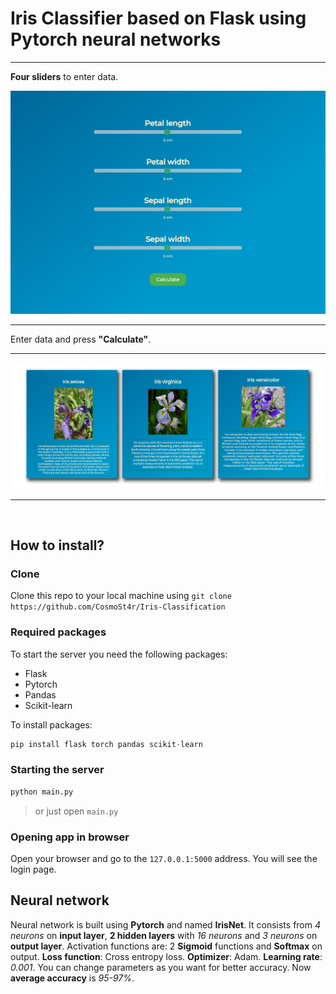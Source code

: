 # Iris Classifier based on Flask using Pytorch neural networks

__________

**Four sliders** to enter data.

![Homepage](https://github.com/CosmoSt4r/Iris-Classification/blob/master/readme/Homepage.jpg?raw=true)

__________

Enter data and press **"Calculate"**.

_________

![Iris-types](https://github.com/CosmoSt4r/Iris-Classification/blob/master/readme/Iris-types.jpg?raw=true)

_________

<br>

## How to install?



### Clone

Clone this repo to your local machine using `git clone https://github.com/CosmoSt4r/Iris-Classification`

### Required packages

To start the server you need the following packages: 

 - Flask
 - Pytorch
 - Pandas
 - Scikit-learn

To install packages:

```py
pip install flask torch pandas scikit-learn 
```

### Starting the server

```py
python main.py
```
> or just open `main.py`

### Opening app in browser

Open your browser and go to the `127.0.0.1:5000` address. You will see the login page.

## Neural network

Neural network is built using **Pytorch** and named **IrisNet**. It consists from _4 neurons_ on **input layer**, 
**2 hidden layers** with _16 neurons_ and _3 neurons_ on **output layer**. Activation functions are: 2 **Sigmoid** 
functions and **Softmax** on output. **Loss function**: Cross entropy loss. **Optimizer**: Adam. **Learning rate**: 
_0.001_. You can change parameters as you want for better accuracy. Now **average accuracy** is _95-97%_.
